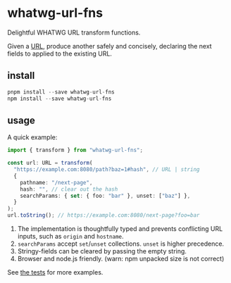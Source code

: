 # whatwg-url-fns

Delightful WHATWG URL transform functions.

Given a [URL](https://url.spec.whatwg.org/#url), produce another safely and concisely, declaring the next fields to applied to the existing URL.

## install

```ts
pnpm install --save whatwg-url-fns
npm install --save whatwg-url-fns
```

## usage

A quick example:

```ts
import { transform } from "whatwg-url-fns";

const url: URL = transform(
  "https://example.com:8080/path?baz=1#hash", // URL | string
  {
    pathname: "/next-page",
    hash: "", // clear out the hash
    searchParams: { set: { foo: "bar" }, unset: ["baz"] },
  }
);
url.toString(); // https://example.com:8080/next-page?foo=bar
```

1. The implementation is thoughtfully typed and prevents conflicting URL inputs,
   such as `origin` and `hostname`.
2. `searchParams` accept `set`/`unset` collections. `unset` is higher precedence.
3. Stringy-fields can be cleared by passing the empty string.
4. Browser and node.js friendly. (warn: npm unpacked size is not correct)

See [the tests](./src/index.test.ts) for more examples.
